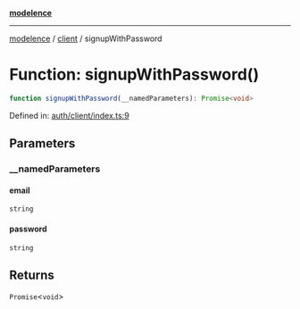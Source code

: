 [**modelence**](/docs/api-reference/README.md)

***

[modelence](/docs/api-reference/README.md) / [client](/docs/api-reference/client/README.md) / signupWithPassword

# Function: signupWithPassword()

```ts
function signupWithPassword(__namedParameters): Promise<void>
```

Defined in: [auth/client/index.ts:9](https://github.com/modelence/modelence/blob/main/auth/client/index.ts#L9)

## Parameters

### \_\_namedParameters

#### email

`string`

#### password

`string`

## Returns

`Promise`\<`void`\>
